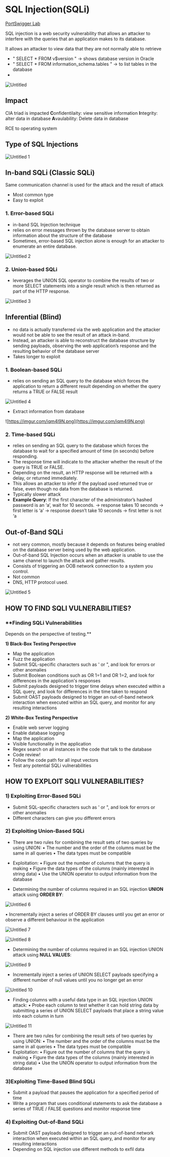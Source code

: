 # SQL Injection(SQLi)

[PortSwigger Lab](SQL%20Injection(SQLi)%2062d95bf98e564611b0846ece5df951ca/PortSwigger%20Lab%2030c6fc0b0fc740a2870ac594c470821a.md)

SQL injection is a web security vulnerability that allows an attacker to interfere with the queries that an application makes to its database.

It allows an attacker to view data that they are not normally able to retrieve

- " SELECT * FROM v$version " → shows database version in Oracle
- " SELECT * FROM information_schema.tables  " → to list tables in the database
- 
![Untitled](https://user-images.githubusercontent.com/87711310/205446962-457c75dc-7b49-49a4-9eae-c18825a25bfa.png)


## Impact

CIA triad is impacted
**C**onfidentilaity: view sensitive information
**I**ntegrity: alter data in database
**A**vaulability: Delete data in database

RCE to operating system

## Type of SQL Injections

![Untitled 1](https://user-images.githubusercontent.com/87711310/205446983-20f0c2a3-ee95-403f-8fe7-2fbc299ad4e3.png)

## In-band SQLi (Classic SQLi)

Same communication channel is used for the attack and the result of attack 

- Most common type
- Easy to exploit

### 1. Error-based SQLi

- in-band SQL Injection technique
- relies on error messages thrown by the database server to obtain information about the structure of the database
- Sometimes, error-based SQL injection alone is enough for an attacker to enumerate an entire database.

![Untitled 2](https://user-images.githubusercontent.com/87711310/205447004-2a15a713-27e6-4029-9c1a-8d23b92b9e2e.png)

### 2. Union-based SQLi

- leverages the UNION SQL operator to combine the results of two or more SELECT statements into a single result which is then returned as part of the HTTP response.

![Untitled 3](https://user-images.githubusercontent.com/87711310/205447005-75d8b05f-b173-48f0-9602-a6511486f3fe.png)

## Inferential (Blind)

- no data is actually transferred via the web application and the attacker would not be able to see the result of an attack in-band.
- Instead, an attacker is able to reconstruct the database structure by sending payloads, observing the web application’s response and the resulting behavior of the database server
- Takes longer to exploit

### 1. Boolean-based SQLi

- relies on sending an SQL query to the database which forces the application to return a different result depending on whether the query returns a TRUE or FALSE result

![Untitled 4](https://user-images.githubusercontent.com/87711310/205447011-c8e1fd45-5e00-4b68-9db4-7c35ad068099.png)

- Extract information from database

![https://imgur.com/iqm4l9N.png](https://imgur.com/iqm4l9N.png)

### 2. Time-based SQLi

- relies on sending an SQL query to the database which forces the database to wait for a specified amount of time (in seconds) before responding.
- The response time will indicate to the attacker whether the result of the query is TRUE or FALSE.
- Depending on the result, an HTTP response will be returned with a delay, or returned immediately.
- This allows an attacker to infer if the payload used returned true or false, even though no data from the database is returned.
- Typically slower attack
- **Example Query**:
If the first character of the administrator’s hashed password is an ‘a’, wait for 10
seconds.
→ response takes 10 seconds → first letter is ‘a’
→ response doesn’t take 10 seconds → first letter is not ‘a

## Out-of-Band SQLi

- not very common, mostly because it depends on features being enabled on the database server being used by the web application.
- Out-of-band SQL Injection occurs when an attacker is unable to use the same channel to launch the attack and gather results.
- Consists of triggering an OOB network connection to a system you control.
- Not common
- DNS, HTTP protocol used.

![Untitled 5](https://user-images.githubusercontent.com/87711310/205447180-6c05b902-8271-46e5-8781-a5856971aedc.png)

## **HOW TO FIND SQLI VULNERABILITIES?**

### **Finding SQLi Vulnerabilities
Depends on the perspective of testing.**

**1) Black-Box Testing Perspective**

- Map the application
- Fuzz the application
- Submit SQL-specific characters such as ' or ", and look for
errors or other anomalies
- Submit Boolean conditions such as OR 1=1 and OR 1=2,
and look for differences in the application's responses
- Submit payloads designed to trigger time delays when
executed within a SQL query, and look for differences in
the time taken to respond
- Submit OAST payloads designed to trigger an out-of-band
network interaction when executed within an SQL query,
and monitor for any resulting interactions

**2) White-Box Testing Perspective**

- Enable web server logging
- Enable database logging
- Map the application
- Visible functionality in the application
- Regex search on all instances in the code that talk to
the database
- Code review!
- Follow the code path for all input vectors
- Test any potential SQLi vulnerabilities

## **HOW TO EXPLOIT SQLI VULNERABILITIES?**

### **1) Exploiting Error-Based SQLi**

- Submit SQL-specific characters such as ' or ", and look for errors or other anomalies
- Different characters can give you different errors

### 2) Exploiting Union-Based SQLi

- There are two rules for combining the result sets of two queries by using UNION:
   • The number and the order of the columns must be the same in all queries
   • The data types must be compatible
- Exploitation:
• Figure out the number of columns that the query is making
• Figure the data types of the columns (mainly interested in string data)
• Use the UNION operator to output information from the database

- Determining the number of columns required in an SQL injection **UNION** attack using **ORDER BY**:

![Untitled 6](https://user-images.githubusercontent.com/87711310/205447184-99eaf92f-dea0-452e-a2cc-102db3c32a9b.png)

• Incrementally inject a series of ORDER BY clauses until you get an error or observe a
different behaviour in the application

![Untitled 7](https://user-images.githubusercontent.com/87711310/205447227-f5607657-dc6b-470e-a456-dfb539331282.png)


![Untitled 8](https://user-images.githubusercontent.com/87711310/205447231-a67c5ede-9e06-4e17-9a24-867edbbe6019.png)

- Determining the number of columns required in an SQL injection UNION attack using **NULL VALUES**:

![Untitled 9](https://user-images.githubusercontent.com/87711310/205447266-bae4c0df-6b5f-46d1-9ef9-4ff68abae10f.png)

- Incrementally inject a series of UNION SELECT payloads specifying a different number of null  values until you no longer get an error

![Untitled 10](https://user-images.githubusercontent.com/87711310/205447270-f688a481-2fa6-4e7d-a9c7-c5f9e3d351ac.png)

- Finding columns with a useful data type in an SQL injection UNION attack:
 • Probe each column to test whether it can hold string data by submitting a series of UNION SELECT payloads that place a string value into each column in turn

![Untitled 11](https://user-images.githubusercontent.com/87711310/205447272-aff048b0-aa80-40c1-8131-6927e01b9712.png)

- There are two rules for combining the result sets of two queries by using UNION:
   • The number and the order of the columns must be the same in all queries
   • The data types must be compatible
- Exploitation:
• Figure out the number of columns that the query is making
• Figure the data types of the columns (mainly interested in string data)
• Use the UNION operator to output information from the database

### 3)Exploiting Time-Based Blind SQLi

- Submit a payload that pauses the application for a specified period of time
- Write a program that uses conditional statements to ask the database a series of TRUE / FALSE questions and monitor response time

### 4) Exploiting Out-of-Band SQLi

- Submit OAST payloads designed to trigger an out-of-band network interaction when executed within an SQL query, and monitor for any resulting interactions
- Depending on SQL injection use different methods to exfil data
